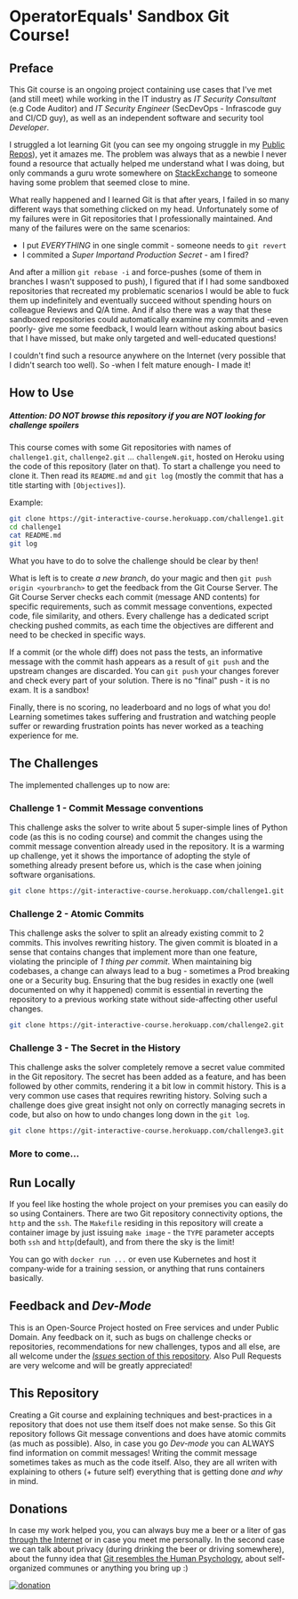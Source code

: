 # OperatorEquals' Sandbox Git Course!

## Preface
This Git course is an ongoing project containing use cases that I've met (and still meet) while working in the IT industry as
*IT Security Consultant* (e.g Code Auditor) and *IT Security Engineer* (SecDevOps - Infrascode guy and CI/CD guy),
as well as an independent software and security tool *Developer*.

I struggled a lot learning Git (you can see my ongoing struggle in my [Public Repos](https://github.com/operatorequals?tab=repositories)), yet it amazes me.
The problem was always that as a newbie I never found a resource that actually helped me understand what I was doing, but only commands a guru wrote somewhere on
[StackExchange](https://stackexchange.com/) to someone having some problem that seemed close to mine.

What really happened and I learned Git is that after years, I failed in so many different ways that something clicked on my head.
Unfortunately some of my failures were in Git repositories that I professionally maintained. And many of the failures were on the same scenarios:
* I put *EVERYTHING* in one single commit - someone needs to `git revert`
* I commited a *Super Importand Production Secret* - am I fired?

And after a million `git rebase -i` and force-pushes (some of them in branches I wasn't supposed to push), I figured that if I had some sandboxed repositories that
recreated my problematic scenarios I would be able to fuck them up indefinitely and eventually succeed without spending hours on colleague Reviews and Q/A time.
And if also there was a way that these sandboxed repositories could automatically examine my commits and -even poorly- give me some feedback, I would learn
without asking about basics that I have missed, but make only targeted and well-educated questions!

I couldn't find such a resource anywhere on the Internet (very possible that I didn't search too well). So -when I felt mature enough- I made it!


## How to Use

##### Attention: DO NOT browse this repository if you are NOT looking for challenge **spoilers**

This course comes with some Git repositories with names of `challenge1.git`, `challenge2.git` ... `challengeN.git`, hosted on Heroku using the code of this repository (later on that).
To start a challenge you need to clone it. Then read its `README.md` and `git log` (mostly the commit that has a title starting with `[Objectives]`).

Example:
```bash
git clone https://git-interactive-course.herokuapp.com/challenge1.git
cd challenge1
cat README.md
git log
```

What you have to do to solve the challenge should be clear by then!

What is left is to create *a new branch*, do your magic and then `git push origin <yourbranch>` to get the feedback from the Git Course Server.
The Git Course Server checks each commit (message AND contents) for specific requirements, such as commit message conventions, expected code, file similarity,
and others. Every challenge has a dedicated script checking pushed commits, as each time the objectives are different and need to be checked in specific ways.

If a commit (or the whole diff) does not pass the tests, an informative message with the commit hash appears as a result of `git push` and the upstream changes
are discarded. You can `git push` your changes forever and check every part of your solution. There is no "final" push - it is no exam. It is a sandbox!

Finally, there is no scoring, no leaderboard and no logs of what you do! Learning sometimes takes suffering and frustration and watching people suffer or rewarding frustration points has never worked as a teaching experience for me.


## The Challenges
The implemented challenges up to now are:

### Challenge 1 - Commit Message conventions
This challenge asks the solver to write about 5 super-simple lines of Python code (as this is no coding course) and commit the changes using the commit
message convention already used in the repository. It is a warming up challenge, yet it shows the importance of adopting the style of something already present
before us, which is the case when joining software organisations.

```bash
git clone https://git-interactive-course.herokuapp.com/challenge1.git
```

### Challenge 2 - Atomic Commits
This challenge asks the solver to split an already existing commit to 2 commits. This involves rewriting history. The given commit is bloated in a sense that
contains changes that implement more than one feature, violating the principle of *1 thing per commit*. When maintaining big codebases, a change can always lead
to a bug - sometimes a Prod breaking one or a Security bug. Ensuring that the bug resides in exactly one (well documented on why it happened) commit is
essential in reverting the repository to a previous working state without side-affecting other useful changes.


```bash
git clone https://git-interactive-course.herokuapp.com/challenge2.git
```

### Challenge 3 - The Secret in the History
This challenge asks the solver completely remove a secret value commited in the Git repository. The secret has been added as a feature, and has been
followed by other commits, rendering it a bit low in commit history. This is a very common use cases that requires rewriting history. Solving such a
challenge does give great insight not only on correctly managing secrets in code, but also on how to undo changes long down in the `git log`.

```bash
git clone https://git-interactive-course.herokuapp.com/challenge3.git
```

### More to come...

## Run Locally
If you feel like hosting the whole project on your premises you can easily do so using Containers.
There are two Git repository connectivity options, the `http` and the `ssh`.
The `Makefile` residing in this repository will create a container image by just issuing `make image` - the `TYPE` parameter accepts both `ssh` and `http`(default),
and from there the sky is the limit!

You can go with `docker run ...` or even use Kubernetes and host it company-wide for a training session, or anything that runs containers basically.


## Feedback and *Dev-Mode*
This is an Open-Source Project hosted on Free services and under Public Domain. Any feedback on it, such as bugs on challenge checks or repositories,
recommendations for new challenges, typos and all else, are all welcome under the [*Issues* section of this repository](https://github.com/operatorequals/git-course/issues).
Also Pull Requests are very welcome and will be greatly appreciated!


## This Repository
Creating a Git course and explaining techniques and best-practices in a repository that does not use them itself does not make sense.
So this Git repository follows Git message conventions and does have atomic commits (as much as possible). Also, in case you go
*Dev-mode* you can ALWAYS find information on commit messages! Writing the commit message sometimes takes as much as the code
itself. Also, they are all writen with explaining to others (+ future self) everything that is getting done *and why* in mind.


## Donations
In case my work helped you, you can always buy me a beer or a liter of gas [through the Internet](https://www.buymeacoffee.com/operatorequals) or in case you meet me personally.
In the second case we can talk about privacy (during drinking the beer or driving somewhere), about the funny idea that
[Git resembles the Human Psychology](https://securosophy.com/2017/04/01/a-git-tutorial-of-human-psychology/), about self-organized communes
or anything you bring up :)

[![donation](https://cdn-images-1.medium.com/max/738/1*G95uyokAH4JC5Ppvx4LmoQ@2x.png)](https://www.buymeacoffee.com/operatorequals)
